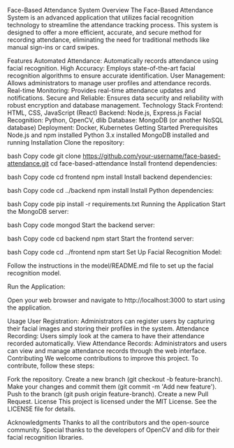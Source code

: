 Face-Based Attendance System
Overview
The Face-Based Attendance System is an advanced application that utilizes facial recognition technology to streamline the attendance tracking process. This system is designed to offer a more efficient, accurate, and secure method for recording attendance, eliminating the need for traditional methods like manual sign-ins or card swipes.

Features
Automated Attendance: Automatically records attendance using facial recognition.
High Accuracy: Employs state-of-the-art facial recognition algorithms to ensure accurate identification.
User Management: Allows administrators to manage user profiles and attendance records.
Real-time Monitoring: Provides real-time attendance updates and notifications.
Secure and Reliable: Ensures data security and reliability with robust encryption and database management.
Technology Stack
Frontend: HTML, CSS, JavaScript (React)
Backend: Node.js, Express.js
Facial Recognition: Python, OpenCV, dlib
Database: MongoDB (or another NoSQL database)
Deployment: Docker, Kubernetes
Getting Started
Prerequisites
Node.js and npm installed
Python 3.x installed
MongoDB installed and running
Installation
Clone the repository:

bash
Copy code
git clone https://github.com/your-username/face-based-attendance.git
cd face-based-attendance
Install frontend dependencies:

bash
Copy code
cd frontend
npm install
Install backend dependencies:

bash
Copy code
cd ../backend
npm install
Install Python dependencies:

bash
Copy code
pip install -r requirements.txt
Running the Application
Start the MongoDB server:

bash
Copy code
mongod
Start the backend server:

bash
Copy code
cd backend
npm start
Start the frontend server:

bash
Copy code
cd ../frontend
npm start
Set Up Facial Recognition Model:

Follow the instructions in the model/README.md file to set up the facial recognition model.

Run the Application:

Open your web browser and navigate to http://localhost:3000 to start using the application.

Usage
User Registration: Administrators can register users by capturing their facial images and storing their profiles in the system.
Attendance Recording: Users simply look at the camera to have their attendance recorded automatically.
View Attendance Records: Administrators and users can view and manage attendance records through the web interface.
Contributing
We welcome contributions to improve this project. To contribute, follow these steps:

Fork the repository.
Create a new branch (git checkout -b feature-branch).
Make your changes and commit them (git commit -m 'Add new feature').
Push to the branch (git push origin feature-branch).
Create a new Pull Request.
License
This project is licensed under the MIT License. See the LICENSE file for details.

Acknowledgments
Thanks to all the contributors and the open-source community.
Special thanks to the developers of OpenCV and dlib for their facial recognition libraries.
